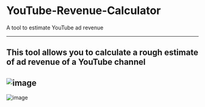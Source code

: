 # YouTube-Revenue-Calculator
A tool to estimate YouTube ad revenue

---

## This tool allows you to calculate a rough estimate of ad revenue of a YouTube channel

![image](https://user-images.githubusercontent.com/62375193/142830431-367f13a5-a7bd-4aca-98e9-2042a44fd5c6.png)
---
![image](https://user-images.githubusercontent.com/62375193/142830471-3fc93f9f-dc6a-4339-adb9-7927c9f47250.png)
